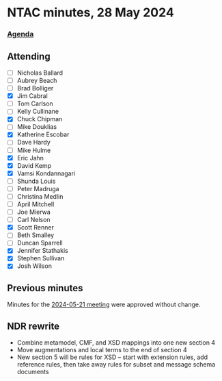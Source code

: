 # NTAC minutes, 28 May 2024

### [Agenda](2024-05-28-agenda.md)

## Attending

- [ ] Nicholas Ballard
- [ ] Aubrey Beach
- [ ] Brad Bolliger
- [x] Jim Cabral
- [ ] Tom Carlson
- [ ] Kelly Cullinane
- [x] Chuck Chipman
- [ ] Mike Douklias
- [x] Katherine Escobar
- [ ] Dave Hardy
- [ ] Mike Hulme
- [x] Eric Jahn
- [x] David Kemp
- [x] Vamsi Kondannagari
- [ ] Shunda Louis
- [ ] Peter Madruga
- [ ] Christina Medlin
- [ ] April Mitchell
- [ ] Joe Mierwa
- [ ] Carl Nelson
- [x] Scott Renner
- [ ] Beth Smalley
- [ ] Duncan Sparrell
- [x] Jennifer Stathakis
- [x] Stephen Sullivan
- [x] Josh Wilson

## Previous minutes

Minutes for the [2024-05-21 meeting](2024-05-21-minutes.md) were approved without change.

## NDR rewrite

* Combine metamodel, CMF, and XSD mappings into one new section 4
* Move augmentations and local terms to the end of section 4
* New section 5 will be rules for XSD – start with extension rules, add reference rules, then take away rules for subset and message schema documents
